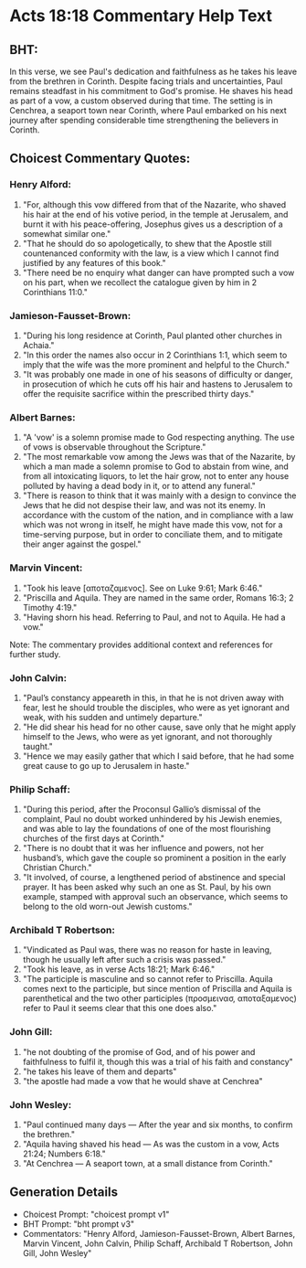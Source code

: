 # Acts 18:18 Commentary Help Text

## BHT:
In this verse, we see Paul's dedication and faithfulness as he takes his leave from the brethren in Corinth. Despite facing trials and uncertainties, Paul remains steadfast in his commitment to God's promise. He shaves his head as part of a vow, a custom observed during that time. The setting is in Cenchrea, a seaport town near Corinth, where Paul embarked on his next journey after spending considerable time strengthening the believers in Corinth.

## Choicest Commentary Quotes:
### Henry Alford:
1. "For, although this vow differed from that of the Nazarite, who shaved his hair at the end of his votive period, in the temple at Jerusalem, and burnt it with his peace-offering, Josephus gives us a description of a somewhat similar one." 
2. "That he should do so apologetically, to shew that the Apostle still countenanced conformity with the law, is a view which I cannot find justified by any features of this book."
3. "There need be no enquiry what danger can have prompted such a vow on his part, when we recollect the catalogue given by him in 2 Corinthians 11:0."

### Jamieson-Fausset-Brown:
1. "During his long residence at Corinth, Paul planted other churches in Achaia."
2. "In this order the names also occur in 2 Corinthians 1:1, which seem to imply that the wife was the more prominent and helpful to the Church."
3. "It was probably one made in one of his seasons of difficulty or danger, in prosecution of which he cuts off his hair and hastens to Jerusalem to offer the requisite sacrifice within the prescribed thirty days."

### Albert Barnes:
1. "A 'vow' is a solemn promise made to God respecting anything. The use of vows is observable throughout the Scripture."
2. "The most remarkable vow among the Jews was that of the Nazarite, by which a man made a solemn promise to God to abstain from wine, and from all intoxicating liquors, to let the hair grow, not to enter any house polluted by having a dead body in it, or to attend any funeral."
3. "There is reason to think that it was mainly with a design to convince the Jews that he did not despise their law, and was not its enemy. In accordance with the custom of the nation, and in compliance with a law which was not wrong in itself, he might have made this vow, not for a time-serving purpose, but in order to conciliate them, and to mitigate their anger against the gospel."

### Marvin Vincent:
1. "Took his leave [αποταζαμενος]. See on Luke 9:61; Mark 6:46."
2. "Priscilla and Aquila. They are named in the same order, Romans 16:3; 2 Timothy 4:19."
3. "Having shorn his head. Referring to Paul, and not to Aquila. He had a vow."

Note: The commentary provides additional context and references for further study.

### John Calvin:
1. "Paul’s constancy appeareth in this, in that he is not driven away with fear, lest he should trouble the disciples, who were as yet ignorant and weak, with his sudden and untimely departure."
2. "He did shear his head for no other cause, save only that he might apply himself to the Jews, who were as yet ignorant, and not thoroughly taught."
3. "Hence we may easily gather that which I said before, that he had some great cause to go up to Jerusalem in haste."

### Philip Schaff:
1. "During this period, after the Proconsul Gallio’s dismissal of the complaint, Paul no doubt worked unhindered by his Jewish enemies, and was able to lay the foundations of one of the most flourishing churches of the first days at Corinth."
2. "There is no doubt that it was her influence and powers, not her husband’s, which gave the couple so prominent a position in the early Christian Church."
3. "It involved, of course, a lengthened period of abstinence and special prayer. It has been asked why such an one as St. Paul, by his own example, stamped with approval such an observance, which seems to belong to the old worn-out Jewish customs."

### Archibald T Robertson:
1. "Vindicated as Paul was, there was no reason for haste in leaving, though he usually left after such a crisis was passed."
2. "Took his leave, as in verse Acts 18:21; Mark 6:46."
3. "The participle is masculine and so cannot refer to Priscilla. Aquila comes next to the participle, but since mention of Priscilla and Aquila is parenthetical and the two other participles (προσμεινασ, αποταξαμενος) refer to Paul it seems clear that this one does also."

### John Gill:
1. "he not doubting of the promise of God, and of his power and faithfulness to fulfil it, though this was a trial of his faith and constancy"
2. "he takes his leave of them and departs"
3. "the apostle had made a vow that he would shave at Cenchrea"

### John Wesley:
1. "Paul continued many days — After the year and six months, to confirm the brethren."
2. "Aquila having shaved his head — As was the custom in a vow, Acts 21:24; Numbers 6:18."
3. "At Cenchrea — A seaport town, at a small distance from Corinth."


## Generation Details
- Choicest Prompt: "choicest prompt v1"
- BHT Prompt: "bht prompt v3"
- Commentators: "Henry Alford, Jamieson-Fausset-Brown, Albert Barnes, Marvin Vincent, John Calvin, Philip Schaff, Archibald T Robertson, John Gill, John Wesley"
